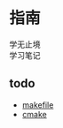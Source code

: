 # 指南

学无止境  
学习笔记

## todo

- [makefile]
- [cmake]

[makefile]: https://makefiletutorial.com
[cmake]: https://cmake.org/cmake/help/latest/guide/tutorial/index.html
